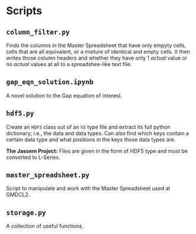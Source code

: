 <!-- Needs updating. -->

# Scripts

## `column_filter.py`

Finds the columns in the Master Spreadsheet that have only empyty cells, cells that are all equivalent, or a mixture of identical and empty cells. It then writes those column headers and whether they have only 1 *actual* value or no *actual* values at all to a spreadshee-like text file.

## `gap_eqn_solution.ipynb`

A novel solution to the Gap equation of interest.

## `hdf5.py`

Create an `HDF5` class out of an `h5` type file and extract its full python dictionary; i.e., the data and data types. Can also find which keys contain a certain data type and what positions in the keys those data types are. 

**The Jassem Project:**
Files are given in the form of HDF5 type and must be converted to L-Series.

## `master_spreadsheet.py`
Script to manipulate and work with the Master Spreadsheet used at GMDCL2.

## `storage.py`

A collection of useful functions.
